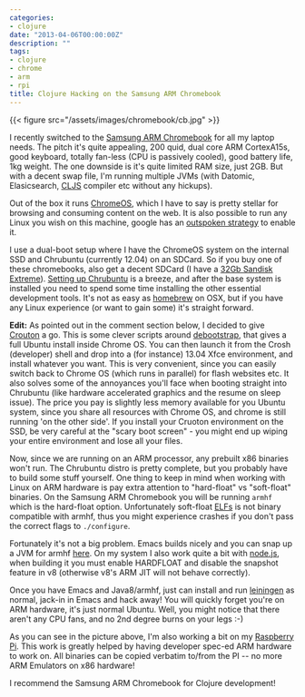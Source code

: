 ```yaml
---
categories:
- clojure
date: "2013-04-06T00:00:00Z"
description: ""
tags:
- clojure
- chrome
- arm
- rpi
title: Clojure Hacking on the Samsung ARM Chromebook
---
```


{{< figure src="/assets/images/chromebook/cb.jpg" >}}

I recently switched to the [Samsung ARM Chromebook](http://www.samsung.com/uk/consumer/pc-peripherals/chrome-devices/chrome-devices/XE303C12-A01UK) for all my laptop needs. The pitch it's quite appealing, 200 quid, dual core ARM CortexA15s, good keyboard, totally fan-less (CPU is passively cooled), good battery life, 1kg weight. The one downside is it's quite limited RAM size, just 2GB. But with a decent swap file, I'm running multiple JVMs (with Datomic, Elasicsearch, [CLJS](https://github.com/clojure/clojurescript) compiler etc without any hickups).

Out of the box it runs [ChromeOS](http://en.wikipedia.org/wiki/Google_Chrome_OS), which I have to say is pretty stellar for browsing and consuming content on the web. It is also possible to run any Linux you wish on this machine, google has an [outspoken strategy](http://www.chromium.org/chromium-os/chromiumos-design-docs/developer-mode) to enable it.

I use a dual-boot setup where I have the ChromeOS system on the internal SSD and Chrubuntu (currently 12.04) on an SDCard. So if you buy one of these chromebooks, also get a decent SDCard (I have a [32Gb Sandisk Extreme](http://www.sandisk.co.uk/products/memory-cards/sd/)). [Setting up Chrubuntu](http://chromeos-cr48.blogspot.co.uk/2012/12/so-you-want-chrubuntu-on-external-drive.html) is a breeze, and after the base system is installed you need to spend some time installing the other essential development tools. It's not as easy as [homebrew](http://mxcl.github.io/homebrew/) on OSX, but if you have any Linux experience (or want to gain some) it's straight forward.

**Edit:** As pointed out in the comment section below, I decided to give [Crouton](https://github.com/dnschneid/crouton) a go. This is some clever scripts around [debootstrap](http://wiki.debian.org/Debootstrap), that gives a full Ubuntu install inside Chrome OS. You can then launch it from the Crosh (developer) shell and drop into a (for instance) 13.04 Xfce environment, and install whatever you want. This is very convenient, since you can easily switch back to Chrome OS (which runs in parallel) for flash websites etc. It also solves some of the annoyances you'll face when booting straight into Chrubuntu (like hardware accelerated graphics and the resume on sleep issue). The price you pay is slightly less memory available for you Ubuntu system, since you share all resources with Chrome OS, and chrome is still running 'on the other side'. If you install your Cruoton environment on the SSD, be very careful at the "scary boot screen" - you might end up wiping your entire environment and lose all your files.

Now, since we are running on an ARM processor, any prebuilt x86 binaries won't run. The Chrubuntu distro is pretty complete, but you probably have to build some stuff yourself. One thing to keep in mind when working with Linux on ARM hardware is pay extra attention to "hard-float" vs "soft-float" binaries. On the Samsung ARM Chromebook you will be running `armhf` which is the hard-float option. Unfortunately soft-float [ELFs](http://en.wikipedia.org/wiki/Executable_and_Linkable_Format) is not binary compatible with armhf, thus you might experience crashes if you don't pass the correct flags to `./configure`.

Fortunately it's not a big problem. Emacs builds nicely and you can snap up a JVM for armhf [here](http://jdk8.java.net/fxarmpreview/). On my system I also work quite a bit with [node.js](http://nodejs.org/), when building it you must enable HARDFLOAT and disable the snapshot feature in v8 (otherwise v8's ARM JIT will not behave correctly).

Once you have Emacs and Java8/armhf, just can install and run [leiningen](https://github.com/technomancy/leiningen) as normal, jack-in in Emacs and hack away! You will quickly forget you're on ARM hardware, it's just normal Ubuntu. Well, you might notice that there aren't any CPU fans, and no 2nd degree burns on your legs :-)

As you can see in the picture above, I'm also working a bit on my [Raspberry Pi](http://www.raspberrypi.org/). This work is greatly helped by having developer spec-ed ARM hardware to work on. All binaries can be copied verbatim to/from the PI -- no more ARM Emulators on x86 hardware!

I recommend the Samsung ARM Chromebook for Clojure development!
